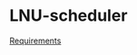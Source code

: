 # LNU-scheduler
 
[Requirements](https://docs.google.com/document/d/1DWLT_u7qI13H4BJcrbURAkuEblVvUH_MWA6TkRZpCcI/edit?usp=sharing)
